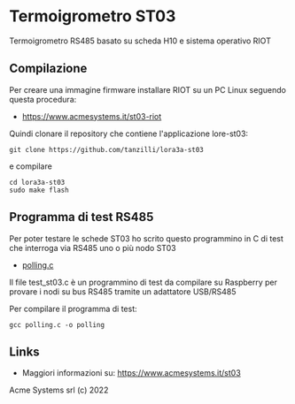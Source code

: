 # Termoigrometro ST03

Termoigrometro RS485 basato su scheda H10
e sistema operativo RIOT

## Compilazione

Per creare una immagine firmware installare RIOT su un PC Linux
seguendo questa procedura:

* <https://www.acmesystems.it/st03-riot>

Quindi clonare il repository che contiene l'applicazione lore-st03:

	git clone https://github.com/tanzilli/lora3a-st03

e compilare


	cd lora3a-st03
	sudo make flash

## Programma di test RS485


Per poter testare le schede ST03 ho scrito questo programmino in C di 
test che interroga via RS485 uno o più nodo ST03

*	[polling.c](https://github.com/tanzilli/lora3a-st03/blob/main/test/polling.c)

Il file test_st03.c è un programmino di test da compilare su Raspberry
per provare i nodi su bus RS485 tramite un adattatore USB/RS485

Per compilare il programma di test:

	gcc polling.c -o polling


## Links

* Maggiori informazioni su: <https://www.acmesystems.it/st03>

Acme Systems srl (c) 2022



